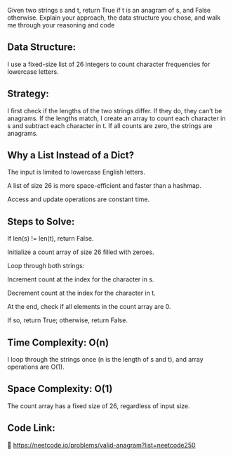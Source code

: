 Given two strings s and t, return True if t is an anagram of s, and False otherwise.
Explain your approach, the data structure you chose, and walk me through your reasoning and code

## Data Structure:
I use a fixed-size list of 26 integers to count character frequencies for lowercase letters.

## Strategy:
I first check if the lengths of the two strings differ.
If they do, they can’t be anagrams.
If the lengths match, I create an array to count each character in s and subtract each character in t.
If all counts are zero, the strings are anagrams.

## Why a List Instead of a Dict?

The input is limited to lowercase English letters.

A list of size 26 is more space-efficient and faster than a hashmap.

Access and update operations are constant time.

## Steps to Solve:

If len(s) != len(t), return False.

Initialize a count array of size 26 filled with zeroes.

Loop through both strings:

Increment count at the index for the character in s.

Decrement count at the index for the character in t.

At the end, check if all elements in the count array are 0.

If so, return True; otherwise, return False.

## Time Complexity: O(n)
I loop through the strings once (n is the length of s and t), and array operations are O(1).

## Space Complexity: O(1)
The count array has a fixed size of 26, regardless of input size.

## Code Link:
🔗 https://neetcode.io/problems/valid-anagram?list=neetcode250